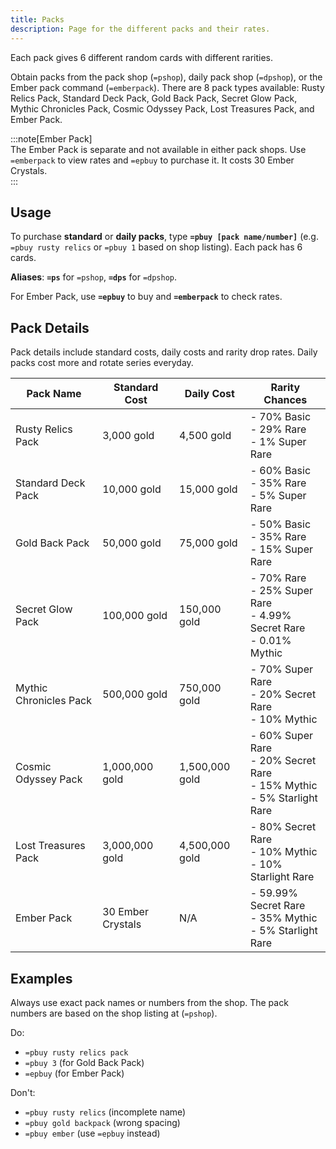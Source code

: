 ```yaml
---
title: Packs
description: Page for the different packs and their rates.
---
```


Each pack gives 6 different random cards with different rarities.

Obtain packs from the pack shop (`=pshop`), daily pack shop (`=dpshop`), or the Ember pack command (`=emberpack`). There are 8 pack types available: Rusty Relics Pack, Standard Deck Pack, Gold Back Pack, Secret Glow Pack, Mythic Chronicles Pack, Cosmic Odyssey Pack, Lost Treasures Pack, and Ember Pack.

:::note[Ember Pack]  
The Ember Pack is separate and not available in either pack shops. Use `=emberpack` to view rates and `=epbuy` to purchase it. It costs 30 Ember Crystals.  
:::

## Usage

To purchase **standard** or **daily packs**, type **`=pbuy [pack name/number]`** (e.g. `=pbuy rusty relics` or `=pbuy 1` based on shop listing). Each pack has 6 cards.

**Aliases**: **`=ps`** for `=pshop`, **`=dps`** for `=dpshop`.

For Ember Pack, use **`=epbuy`** to buy and **`=emberpack`** to check rates.

## Pack Details

Pack details include standard costs, daily costs and rarity drop rates. Daily packs cost more and rotate series everyday.

| Pack Name              | Standard Cost     | Daily Cost     | Rarity Chances                                                               |
| ---------------------- | ----------------- | -------------- | ---------------------------------------------------------------------------- |
| Rusty Relics Pack      | 3,000 gold        | 4,500 gold     | - 70% Basic<br>- 29% Rare<br>- 1% Super Rare                                 |
| Standard Deck Pack     | 10,000 gold       | 15,000 gold    | - 60% Basic<br>- 35% Rare<br>- 5% Super Rare                                 |
| Gold Back Pack         | 50,000 gold       | 75,000 gold    | - 50% Basic<br>- 35% Rare<br>- 15% Super Rare                                |
| Secret Glow Pack       | 100,000 gold      | 150,000 gold   | - 70% Rare<br>- 25% Super Rare<br>- 4.99% Secret Rare<br>- 0.01% Mythic      |
| Mythic Chronicles Pack | 500,000 gold      | 750,000 gold   | - 70% Super Rare<br>- 20% Secret Rare<br>- 10% Mythic                        |
| Cosmic Odyssey Pack    | 1,000,000 gold    | 1,500,000 gold | - 60% Super Rare<br>- 20% Secret Rare<br>- 15% Mythic<br>- 5% Starlight Rare |
| Lost Treasures Pack    | 3,000,000 gold    | 4,500,000 gold | - 80% Secret Rare<br>- 10% Mythic<br>- 10% Starlight Rare                    |
| Ember Pack             | 30 Ember Crystals | N/A            | - 59.99% Secret Rare<br>- 35% Mythic<br>- 5% Starlight Rare                  |

## Examples

Always use exact pack names or numbers from the shop. The pack numbers are based on the shop listing at (`=pshop`).

Do:

- `=pbuy rusty relics pack`
- `=pbuy 3` (for Gold Back Pack)
- `=epbuy` (for Ember Pack)

Don't:

- `=pbuy rusty relics` (incomplete name)
- `=pbuy gold backpack` (wrong spacing)
- `=pbuy ember` (use `=epbuy` instead)
